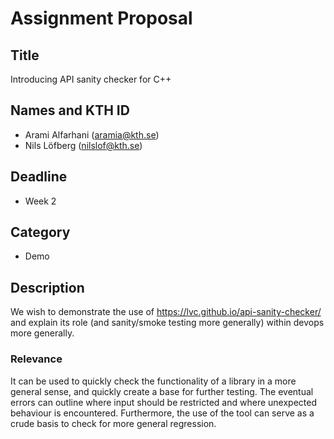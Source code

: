 # Assignment Proposal

## Title

Introducing API sanity checker for C++

## Names and KTH ID
  - Arami Alfarhani (aramia@kth.se)
  - Nils Löfberg (nilslof@kth.se)

## Deadline

- Week 2

## Category

- Demo
## Description

We wish to demonstrate the use of <https://lvc.github.io/api-sanity-checker/> and explain its role (and sanity/smoke testing more generally) within devops more generally.

### Relevance

It can be used to quickly check the functionality of a library in a more general sense, and quickly create a base for further testing. The eventual errors can outline where input should be restricted and where unexpected behaviour is encountered. Furthermore, the use of the tool can serve as a crude basis to check for more general regression.
